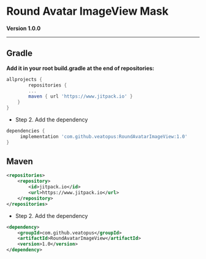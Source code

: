 # Round Avatar ImageView Mask

**Version 1.0.0**

---

## Gradle

**Add it in your root build.gradle at the end of repositories:**

```gradle
allprojects {
        repositories {
		...
		maven { url 'https://www.jitpack.io' }
	}
}
```

- Step 2. Add the dependency

```gradle
dependencies {
	 implementation 'com.github.veatopus:RoundAvatarImageView:1.0'
}
```

## Maven
```xml
<repositories>
	<repository>
	    <id>jitpack.io</id>
	    <url>https://www.jitpack.io</url>
	</repository>
</repositories>
```

- Step 2. Add the dependency

```xml
<dependency>
    <groupId>com.github.veatopus</groupId>
    <artifactId>RoundAvatarImageView</artifactId>
    <version>1.0</version>
</dependency>
```
